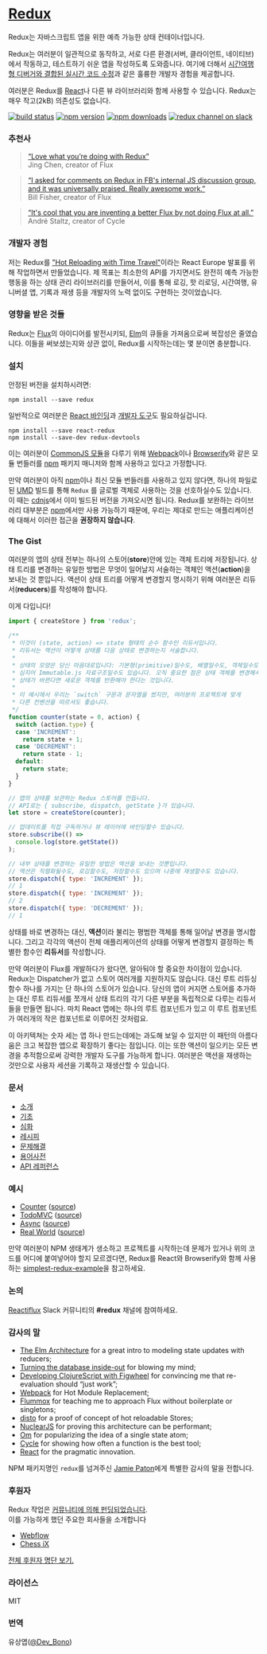 # [Redux](http://dobbit.github.io/redux)

Redux는 자바스크립트 앱을 위한 예측 가능한 상태 컨테이너입니다.

Redux는 여러분이 일관적으로 동작하고, 서로 다른 환경(서버, 클라이언트, 네이티브)에서 작동하고, 테스트하기 쉬운 앱을 작성하도록 도와줍니다. 여기에 더해서 [시간여행형 디버거와 결합된 실시간 코드 수정](https://github.com/gaearon/redux-devtools)과 같은 훌륭한 개발자 경험을 제공합니다.

여러분은 Redux를 [React](https://facebook.github.io/react/)나 다른 뷰 라이브러리와 함께 사용할 수 있습니다.
Redux는 매우 작고(2kB) 의존성도 없습니다.

[![build status](https://img.shields.io/travis/rackt/redux/master.svg?style=flat-square)](https://travis-ci.org/rackt/redux) 
[![npm version](https://img.shields.io/npm/v/redux.svg?style=flat-square)](https://www.npmjs.com/package/redux) 
[![npm downloads](https://img.shields.io/npm/dm/redux.svg?style=flat-square)](https://www.npmjs.com/package/redux)
[![redux channel on slack](https://img.shields.io/badge/slack-redux@reactiflux-61DAFB.svg?style=flat-square)](http://www.reactiflux.com)


### 추천사

>[“Love what you’re doing with Redux”](https://twitter.com/jingc/status/616608251463909376)  
>Jing Chen, creator of Flux

>[“I asked for comments on Redux in FB's internal JS discussion group, and it was universally praised. Really awesome work.”](https://twitter.com/fisherwebdev/status/616286955693682688)  
>Bill Fisher, creator of Flux

>[“It's cool that you are inventing a better Flux by not doing Flux at all.”](https://twitter.com/andrestaltz/status/616271392930201604)  
>André Staltz, creator of Cycle

### 개발자 경험

저는 Redux를 ["Hot Reloading with Time Travel"](https://www.youtube.com/watch?v=xsSnOQynTHs)이라는 React Europe 발표를 위해 작업하면서 만들었습니다. 제 목표는 최소한의 API를 가지면서도 완전히 예측 가능한 행동을 하는 상태 관리 라이브러리를 만들어서, 이를 통해 로깅, 핫 리로딩, 시간여행, 유니버셜 앱, 기록과 재생 등을 개발자의 노력 없이도 구현하는 것이었습니다.

### 영향을 받은 것들

Redux는 [Flux](https://facebook.github.io/flux)의 아이디어를 발전시키되, [Elm](https://github.com/evancz/elm-architecture-tutorial/)의 큐들을 가져옴으로써 복잡성은 줄였습니다.
이들을 써보셨는지와 상관 없이, Redux를 시작하는데는 몇 분이면 충분합니다.

### 설치

안정된 버전을 설치하시려면:

```
npm install --save redux
```

일반적으로 여러분은 [React 바인딩](http://github.com/gaearon/react-redux)과 [개발자 도구](http://github.com/gaearon/redux-devtools)도 필요하실겁니다.

```
npm install --save react-redux
npm install --save-dev redux-devtools
```

이는 여러분이 [CommonJS 모듈](http://webpack.github.io/docs/commonjs.html)을 다루기 위해 [Webpack](http://webpack.github.io)이나 [Browserify](http://browserify.org/)와 같은 모듈 번들러를 [npm](http://npmjs.com/) 패키지 매니저와 함께 사용하고 있다고 가정합니다.

만약 여러분이 아직 [npm](http://npmjs.com/)이나 최신 모듈 번들러를 사용하고 있지 않다면, 하나의 파일로 된 [UMD](https://github.com/umdjs/umd) 빌드를 통해 `Redux` 를 글로벌 객체로 사용하는 것을 선호하실수도 있습니다. 이 때는 [cdnjs](https://cdnjs.com/libraries/redux)에서 이미 빌드된 버전을 가져오시면 됩니다. Redux를 보완하는 라이브러리 대부분은 [npm](http://npmjs.com/)에서만 사용 가능하기 때문에, 우리는 제대로 만드는 애플리케이션에 대해서 이러한 접근을 **권장하지 않습니다**.

### The Gist

여러분의 앱의 상태 전부는 하나의 스토어(**store**)안에 있는 객체 트리에 저장됩니다. 
상태 트리를 변경하는 유일한 방법은 무엇이 일어날지 서술하는 객체인 액션(**action**)을 보내는 것 뿐입니다. 
액션이 상태 트리를 어떻게 변경할지 명시하기 위해 여러분은 리듀서(**reducers**)를 작성해야 합니다.

이게 다입니다!

```js
import { createStore } from 'redux';

/**
 * 이것이 (state, action) => state 형태의 순수 함수인 리듀서입니다.
 * 리듀서는 액션이 어떻게 상태를 다음 상태로 변경하는지 서술합니다.
 *
 * 상태의 모양은 당신 마음대로입니다: 기본형(primitive)일수도, 배열일수도, 객체일수도, 
 * 심지어 Immutable.js 자료구조일수도 있습니다. 오직 중요한 점은 상태 객체를 변경해서는 안되며,
 * 상태가 바뀐다면 새로운 객체를 반환해야 한다는 것입니다.
 *
 * 이 예시에서 우리는 `switch` 구문과 문자열을 썼지만, 여러분의 프로젝트에 맞게 
 * 다른 컨벤션을 따르셔도 좋습니다.
 */
function counter(state = 0, action) {
  switch (action.type) {
  case 'INCREMENT':
    return state + 1;
  case 'DECREMENT':
    return state - 1;
  default:
    return state;
  }
}

// 앱의 상태를 보관하는 Redux 스토어를 만듭니다.
// API로는 { subscribe, dispatch, getState }가 있습니다.
let store = createStore(counter);

// 업데이트를 직접 구독하거나 뷰 레이어에 바인딩할수 있습니다.
store.subscribe(() =>
  console.log(store.getState())
);

// 내부 상태를 변경하는 유일한 방법은 액션을 보내는 것뿐입니다.
// 액션은 직렬화될수도, 로깅할수도, 저장할수도 있으며 나중에 재생할수도 있습니다.
store.dispatch({ type: 'INCREMENT' });
// 1
store.dispatch({ type: 'INCREMENT' });
// 2
store.dispatch({ type: 'DECREMENT' });
// 1
```

상태를 바로 변경하는 대신, **액션**이라 불리는 평범한 객체를 통해 일어날 변경을 명시합니다. 그리고 각각의 액션이 전체 애플리케이션의 상태를 어떻게 변경할지 결정하는 특별한 함수인 **리듀서**를 작성합니다.

만약 여러분이 Flux를 개발하다가 왔다면, 알아둬야 할 중요한 차이점이 있습니다. Redux는 Dispatcher가 없고 스토어 여러개를 지원하지도 않습니다. 대신 루트 리듀싱 함수 하나를 가지는 단 하나의 스토어가 있습니다. 당신의 앱이 커지면 스토어를 추가하는 대신 루트 리듀서를 쪼개서 상태 트리의 각기 다른 부분을 독립적으로 다루는 리듀서들을 만들면 됩니다. 마치 React 앱에는 하나의 루트 컴포넌트가 있고 이 루트 컴포넌트가 여러개의 작은 컴포넌트로 이루어진 것처럼요. 

이 아키텍쳐는 숫자 세는 앱 하나 만드는데에는 과도해 보일 수 있지만 이 패턴의 아름다움은 크고 복잡한 앱으로 확장하기 좋다는 점입니다. 이는 또한 액션이 일으키는 모든 변경을 추적함으로써 강력한 개발자 도구를 가능하게 합니다. 여러분은 액션을 재생하는 것만으로 사용자 세션을 기록하고 재생산할 수 있습니다.

### 문서

* [소개](http://dobbit.github.io/redux/docs/introduction/index.html)
* [기초](http://dobbit.github.io/redux/docs/basics/index.html)
* [심화](http://dobbit.github.io/redux/docs/advanced/index.html)
* [레시피](http://dobbit.github.io/redux/docs/recipes/index.html)
* [문제해결](http://dobbit.github.io/redux/docs/Troubleshooting.html)
* [용어사전](http://dobbit.github.io/redux/docs/Glossary.html)
* [API 레퍼런스](http://dobbit.github.io/redux/docs/api/index.html)

### 예시

* [Counter](http://dobbit.github.io/redux/docs/introduction/Examples.html#counter) ([source](https://github.com/rackt/redux/tree/master/examples/counter))
* [TodoMVC](http://dobbit.github.io/redux/docs/introduction/Examples.html#todomvc) ([source](https://github.com/rackt/redux/tree/master/examples/todomvc))
* [Async](http://dobbit.github.io/redux/docs/introduction/Examples.html#async) ([source](https://github.com/rackt/redux/tree/master/examples/async))
* [Real World](http://dobbit.github.io/redux/docs/introduction/Examples.html#real-world) ([source](https://github.com/rackt/redux/tree/master/examples/real-world))

만약 여러분이 NPM 생태계가 생소하고 프로젝트를 시작하는데 문제가 있거나 위의 코드를 어디에 붙여넣어야 할지 모르겠다면, Redux를 React와 Browserify와 함께 사용하는 [simplest-redux-example](https://github.com/jackielii/simplest-redux-example)을 참고하세요.

### 논의

[Reactiflux](http://reactiflux.com) Slack 커뮤니티의 **#redux** 채널에 참여하세요.

### 감사의 말

* [The Elm Architecture](https://github.com/evancz/elm-architecture-tutorial) for a great intro to modeling state updates with reducers;
* [Turning the database inside-out](http://blog.confluent.io/2015/03/04/turning-the-database-inside-out-with-apache-samza/) for blowing my mind;
* [Developing ClojureScript with Figwheel](http://www.youtube.com/watch?v=j-kj2qwJa_E) for convincing me that re-evaluation should “just work”;
* [Webpack](https://github.com/webpack/docs/wiki/hot-module-replacement-with-webpack) for Hot Module Replacement;
* [Flummox](https://github.com/acdlite/flummox) for teaching me to approach Flux without boilerplate or singletons;
* [disto](https://github.com/threepointone/disto) for a proof of concept of hot reloadable Stores;
* [NuclearJS](https://github.com/optimizely/nuclear-js) for proving this architecture can be performant;
* [Om](https://github.com/omcljs/om) for popularizing the idea of a single state atom;
* [Cycle](https://github.com/staltz/cycle) for showing how often a function is the best tool;
* [React](https://github.com/facebook/react) for the pragmatic innovation.

NPM 패키지명인 `redux`를 넘겨주신 [Jamie Paton](http://jdpaton.github.io)에게 특별한 감사의 말을 전합니다.

### 후원자

Redux 작업은 [커뮤니티에 의해 펀딩되었습니다](https://www.patreon.com/reactdx).  
이를 가능하게 했던 주요한 회사들을 소개합니다

* [Webflow](http://webflow.com/)
* [Chess iX](http://www.chess-ix.com/)

[전체 후원자 명단 보기.](PATRONS.md)

### 라이선스

MIT

### 번역

유상엽([@Dev_Bono](https://twitter.com/Dev_Bono))